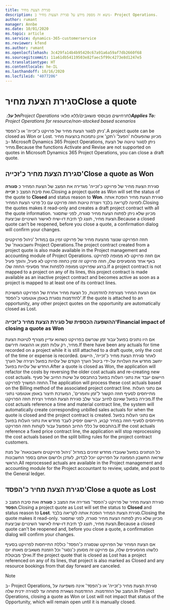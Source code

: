 ```yaml
---
title: סגירת הצעת מחיר
description: נושא זה מספק מידע על סגירת הצעות מחיר ב- Project Operations.
author: rumant
manager: Annbe
ms.date: 10/01/2020
ms.topic: article
ms.service: dynamics-365-customerservice
ms.reviewer: kfend
ms.author: rumant
ms.openlocfilehash: 3c429fa14b4b95420c67a91a6a59af7db2660f68
ms.sourcegitcommit: 11a61db54119503e82faec5f99c4273e8d1247e5
ms.translationtype: HT
ms.contentlocale: he-IL
ms.lasthandoff: 10/16/2020
ms.locfileid: "4077206"
---
```

# <a name="close-a-quote"></a><span data-ttu-id="36105-103">סגירת הצעת מחיר</span><span class="sxs-lookup"><span data-stu-id="36105-103">Close a quote</span></span>

<span data-ttu-id="36105-104">_**חל על:** ‏Project Operations לתרחישים מבוססי משאבים/ללא מלאי_</span><span class="sxs-lookup"><span data-stu-id="36105-104">_**Applies To:** Project Operations for resource/non-stocked based scenarios_</span></span>

<span data-ttu-id="36105-105">ניתן לסגור הצעת מחיר של פרויקט כ'זכייה' או כ'הפסד'.</span><span class="sxs-lookup"><span data-stu-id="36105-105">A project quote can be closed as Won or Lost.</span></span> <span data-ttu-id="36105-106">מכיוון שהפעולות 'הפעל' ו'תקן' אינן נתמכות בהצעות מחיר ב- Microsoft Dynamics 365 Project Operations, ניתן לסגור טיוטה של הצעת מחיר.</span><span class="sxs-lookup"><span data-stu-id="36105-106">Because the functions Activate and Revise are not supported on quotes in Microsoft Dynamics 365 Project Operations, you can close a draft quote.</span></span>

## <a name="close-a-quote-as-won"></a><span data-ttu-id="36105-107">סגירת הצעת מחיר כ'זכייה'</span><span class="sxs-lookup"><span data-stu-id="36105-107">Close a quote as Won</span></span>

<span data-ttu-id="36105-108">סגירת הצעת מחיר של פרויקט כ'זכייה' מגדירה את המצב של הצעת המחיר כ **סגורה** ואת סיבת המצב כ **זכייה**.</span><span class="sxs-lookup"><span data-stu-id="36105-108">Closing a project quote as Won will set the status of the quote to **Closed** and status reason to **Won**.</span></span> <span data-ttu-id="36105-109">סגירת הצעת מחיר הופכת אותה לזמינה לקריאה בלבד ויוצרת טיוטת חוזה פרויקט עם כל פרטי הצעת המחיר.</span><span class="sxs-lookup"><span data-stu-id="36105-109">Closing the quotes makes it read-only and creates a draft project contract with all the quote information.</span></span> <span data-ttu-id="36105-110">מכיוון שלא ניתן לפתוח הצעת מחיר סגורה, לפני שתסגור הצעת מחיר, תוצג לך תיבת דו-שיח לאישור השינויים שביצעת.</span><span class="sxs-lookup"><span data-stu-id="36105-110">Because a closed quote can't be reopened, before you close a quote, a confirmation dialog will confirm your changes.</span></span>

<span data-ttu-id="36105-111">חוזה הפרויקט שנוצר מהצעת מחיר של פרויקט זמין גם במודול 'ניהול פרויקטים וחשבונאות' של Project Operations.</span><span class="sxs-lookup"><span data-stu-id="36105-111">The project contract created from a project quote is also made available in the Project management and accounting module of Project Operations.</span></span> <span data-ttu-id="36105-112">אם חוזה פרויקט לא ממופה לפרויקט באף אחד מהסעיפים שלו, חוזה פרויקט זה זמין כחוזה פרויקט לא פעיל, והופך פעיל ברגע שפרויקט ממופה ללפחות אחד מסעיפי החוזה שלו.</span><span class="sxs-lookup"><span data-stu-id="36105-112">If a project contract is not mapped to a project on any of its lines, this project contract is made available as an inactive project contract and becomes active as soon as a project is mapped to at least one of its contract lines.</span></span>

<span data-ttu-id="36105-113">אם הצעת המחיר מצורפת להזדמנות, כל הצעת מחיר אחרת של הפרויקט המשויכת להזדמנות נסגרת באופן אוטומטי כ'הפסד'.</span><span class="sxs-lookup"><span data-stu-id="36105-113">If the quote is attached to an opportunity, any other project quotes on the opportunity are automatically closed as Lost.</span></span>

### <a name="financial-impact-of-closing-a-quote-as-won"></a><span data-ttu-id="36105-114">ההשפעה הכספית של סגירת הצעת מחיר כ'זכייה'</span><span class="sxs-lookup"><span data-stu-id="36105-114">Financial impact of closing a quote as Won</span></span>

<span data-ttu-id="36105-115">אם היו נתונים בפועל עבור זמן שנרשם בפרויקט כשהוא עדיין מצורף לטיוטת הצעת מחיר, רק עלות הזמן או ההוצאה תירשם.</span><span class="sxs-lookup"><span data-stu-id="36105-115">If there have been any actuals for time recorded on a project while it is still attached to a draft quote, only the cost of the time or expense is recorded.</span></span> <span data-ttu-id="36105-116">לאחר סגירת הצעת מחיר כ'זכייה', היישום יחשב מחדש את העלויות על-ידי ביטול הערך הקודם של עלויות בפועל ויצירה של הערך החדש של עלויות בפועל.</span><span class="sxs-lookup"><span data-stu-id="36105-116">After a quote is closed as Won, the application will refactor the costs by reversing the older cost actuals and re-creating new cost actuals.</span></span> <span data-ttu-id="36105-117">היישום יעבד את נתוני העלות בפועל בהתבסס על שיטת החיוב של סעיף החוזה המשויך לפרויקט.</span><span class="sxs-lookup"><span data-stu-id="36105-117">The application will process these cost actuals based on the Billing method of the associated project contract line.</span></span> <span data-ttu-id="36105-118">אם נתוני העלות מתייחסים לסעיף חוזה הקשור ל'זמן וחומרים', המערכת תיצור באופן אוטומטי נתוני מכירה בפועל שאינם לחיוב עבור שלב סגירת הצעת המחיר ויצירת חוזה הפרויקט.</span><span class="sxs-lookup"><span data-stu-id="36105-118">If the cost actuals reference a time and material contract line, the system will automatically create corresponding unbilled sales actuals for when the quote is closed and the project contract is created.</span></span> <span data-ttu-id="36105-119">אם נתוני העלות בפועל מתייחסים לסעיף חוזה במחיר קבוע, היישום יפסיק לעבד מחדש את נתוני העלות בפועל בהתבסס על כללי החיוב המפוצל עבור לקוחות חוזה הפרויקט.</span><span class="sxs-lookup"><span data-stu-id="36105-119">If the cost actuals reference a fixed price contract line, the application will stop reprocessing the cost actuals based on the split billing rules for the project contract customers.</span></span>

<span data-ttu-id="36105-120">כל הנתונים בפועל‬ שעובדו מחדש זמינים במודול 'ניהול פרויקטים וחשבונאות' על מנת שרואה החשבון הממונה על הפרויקט יוכל לבדוק, לעדכן ולרשום אותם בספר החשבונות הראשי.</span><span class="sxs-lookup"><span data-stu-id="36105-120">All reprocessed actuals are available in the Project management and accounting module for the Project accountant to review, update, and post to the General ledger.</span></span> 

## <a name="close-a-quote-as-lost"></a><span data-ttu-id="36105-121">סגירת הצעת מחיר כ'הפסד'</span><span class="sxs-lookup"><span data-stu-id="36105-121">Close a quote as Lost</span></span>

<span data-ttu-id="36105-122">סגירת הצעת מחיר של פרויקט כ'הפסד' מגדירה את המצב כ **סגורה** ואת סיבת המצב כ **הפסד**.</span><span class="sxs-lookup"><span data-stu-id="36105-122">Closing a project quote as Lost will set the status to **Closed** and status reason to **Lost**.</span></span> <span data-ttu-id="36105-123">סגירת הצעת המחיר הופכת אותה לקריאה בלבד.</span><span class="sxs-lookup"><span data-stu-id="36105-123">Closing the quote makes it read-only.</span></span> <span data-ttu-id="36105-124">מכיוון שלא ניתן לפתוח הצעת מחיר סגורה, לפני שתסגור הצעת מחיר, תוצג לך תיבת דו-שיח לאישור השינויים שביצעת.</span><span class="sxs-lookup"><span data-stu-id="36105-124">Because a closed quote can't be reopened and, before you close a quote, a confirmation dialog will confirm your changes.</span></span>

<span data-ttu-id="36105-125">אם הצעת המחיר של הפרויקט שנסגרה כ'הפסד' כוללת התייחסות לפרויקט בסעיף כלשהו מהסעיפים שלה, גם פרויקט זה מסומן כ'נסגר' וכל הזמנת משאבים מאותו יום ואילך מבוטלת.</span><span class="sxs-lookup"><span data-stu-id="36105-125">If the project quote that is closed as Lost has a project referenced on any of its lines, that project is also marked as Closed and any resource bookings from that day forward are canceled.</span></span>

> [!NOTE]
> <span data-ttu-id="36105-126">ב- Project Operations, סגירת הצעת מחיר כ'זכייה' או כ'הפסד' אינה משפיעה על המצב של ההזדמנות. ההזדמנות נשארת פתוחה עד לסגירה ידנית שלה.</span><span class="sxs-lookup"><span data-stu-id="36105-126">In Project Operations, closing a quote as Won or Lost will not impact that status of the Opportunity, which will remain open until it is manually closed.</span></span>
